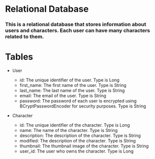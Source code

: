 # Relational Database

### This is a relational database that stores information about users and characters. Each user can have many characters related to them.

# Tables

* User
    - id: The unique identifier of the user. Type is Long
    - first_name: The first name of the user. Type is String
    - last_name: The last name of the user. Type is String
    - email: The email of the user. Type is String
    - password: The password of each user is encrypted using BCryptPasswordEncoder for security purposes. Type is String


* Character

    - id: The unique identifier of the character. Type is Long
    - name: The name of the character. Type is String
    - description: The description of the character. Type is String
    - modified: The description of the character. Type is String
    - thumbnail: The thumbnail image of the character. Type is String
    - user_id: The user who owns the character. Type is Long